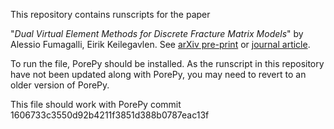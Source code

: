 This repository contains runscripts for the paper 

"*Dual Virtual Element Methods for Discrete Fracture Matrix Models*" by Alessio Fumagalli, Eirik Keilegavlen. See [arXiv pre-print](https://arxiv.org/abs/1711.01818) or [journal article](https://ogst.ifpenergiesnouvelles.fr/articles/ogst/full_html/2019/01/ogst170210/ogst170210.html).

To run the file, PorePy should be installed. As the runscript in this repository have not been updated along with PorePy, you may need to revert to an older version of PorePy.

This file should work with PorePy commit 1606733c3550d92b4211f3851d388b0787eac13f 
